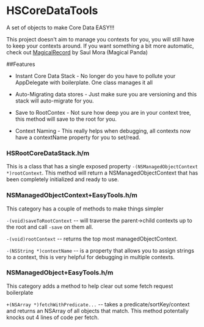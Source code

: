 HSCoreDataTools
===============

A set of objects to make Core Data EASY!!!

This project doesn't aim to manage you contexts for you, you will still have to keep your contexts around. If you want something a bit more automatic, check out [MagicalRecord](https://github.com/magicalpanda/MagicalRecord) by Saul Mora (Magical Panda)


##Features

- Instant Core Data Stack - No longer do you have to pollute your AppDelegate with boilerplate. One class manages it all

- Auto-Migrating data stores - Just make sure you are versioning and this stack will auto-migrate for you.

- Save to RootContex - Not sure how deep you are in your context tree, this method will save to the root for you.

- Context Naming - This really helps when debugging, all contexts now have a contextName property for you to set/read.


### HSRootCoreDataStack.h/m

This is a class that has a single exposed property `-(NSManagedObjectContext *)rootContext`. This method will return a NSManagedObjectContext that has been completely initialized and ready to use.


### NSManagedObjectContext+EasyTools.h/m

This category has a couple of methods to make things simpler

`-(void)saveToRootContext` -- will traverse the parent->child contexts up to the root and call `-save` on them all.

`-(void)rootContext` -- returns the top most managedObjectContext.

`-(NSString *)contextName` -- is a property that allows you to assign strings to a context, this is very helpful for debugging in multiple contexts.


### NSManagedObject+EasyTools.h/m

This category adds a method to help clear out some fetch request boilerplate

`+(NSArray *)fetchWithPredicate...` -- takes a predicate/sortKey/context and returns an NSArray of all objects that match. This method potentally knocks out 4 lines of code per fetch.

